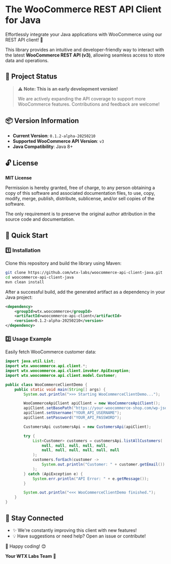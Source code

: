 # The WooCommerce REST API Client for Java

Effortlessly integrate your Java applications with WooCommerce using our REST API client! 🚀

This library provides an intuitive and developer-friendly way to interact with the latest **WooCommerce REST API (v3)**, allowing seamless access to store data and operations.

## 🚨 Project Status

> ⚠️ **Note: This is an early development version!**
> 
> We are actively expanding the API coverage to support more WooCommerce features.
> Contributions and feedback are welcome!

## 📦 Version Information

- **Current Version**: `0.1.2-alpha-20250210`
- **Supported WooCommerce API Version**: `v3`
- **Java Compatibility**: Java 8+

## 🔓 License

**MIT License**

Permission is hereby granted, free of charge, to any person obtaining a copy of this software and associated documentation files, to use, copy, modify, merge, publish, distribute, sublicense, and/or sell copies of the software.

The only requirement is to preserve the original author attribution in the source code and documentation.

## 🚀 Quick Start

### 1️⃣ Installation

Clone this repository and build the library using Maven:

```sh
git clone https://github.com/wtx-labs/woocommerce-api-client-java.git
cd woocommerce-api-client-java
mvn clean install
```

After a successful build, add the generated artifact as a dependency in your Java project:

```xml
<dependency>
    <groupId>wtx.woocommerce</groupId>
    <artifactId>woocommerce-api-client</artifactId>
    <version>0.1.2-alpha-20250210</version>
</dependency>
```

### 2️⃣ Usage Example

Easily fetch WooCommerce customer data:

```java
import java.util.List;
import wtx.woocommerce.api.client.*;
import wtx.woocommerce.api.client.invoker.ApiException;
import wtx.woocommerce.api.client.model.Customer;

public class WooCommerceClientDemo {
    public static void main(String[] args) {
        System.out.println(">>> Starting WooCommerceClientDemo...");

        WooCommerceApiClient apiClient = new WooCommerceApiClient();
        apiClient.setBasePath("https://your-woocommerce-shop.com/wp-json/wc/v3");
        apiClient.setUsername("YOUR_API_USERNAME");
        apiClient.setPassword("YOUR_API_PASSWORD");

        CustomersApi customersApi = new CustomersApi(apiClient);

        try {
            List<Customer> customers = customersApi.listAllCustomers(
                null, null, null, null, null, 
                null, null, null, null, null, null
            );
            customers.forEach(customer -> 
                System.out.println("Customer: " + customer.getEmail())
            );
        } catch (ApiException e) {
            System.err.println("API Error: " + e.getMessage());
        }

        System.out.println("<<< WooCommerceClientDemo finished.");
    }
}
```

## 🔗 Stay Connected

- ✨ We're constantly improving this client with new features!
- 💡 Have suggestions or need help? Open an issue or contribute!

🚀 Happy coding! 😊

**Your WTX Labs Team** 🚀
